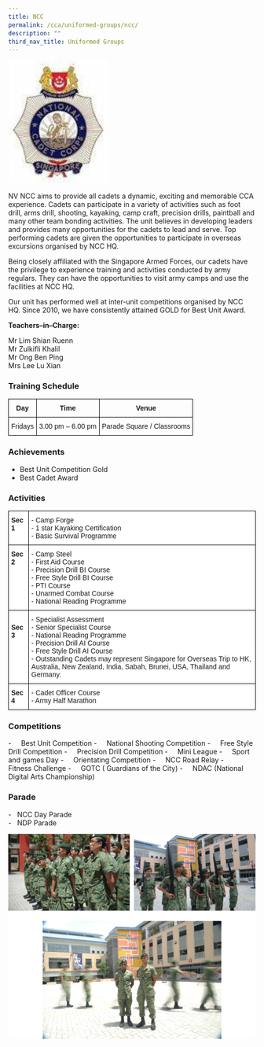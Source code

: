 ```yaml
---
title: NCC
permalink: /cca/uniformed-groups/ncc/
description: ""
third_nav_title: Uniformed Groups
---
```

<img src="/images/ncc_logo.png" 
     style="width:40%">
		 
NV NCC aims to provide all cadets a dynamic, exciting and memorable CCA experience. Cadets can participate in a variety of activities such as foot drill, arms drill, shooting, kayaking, camp craft, precision drills, paintball and many other team bonding activities. The unit believes in developing leaders and provides many opportunities for the cadets to lead and serve. Top performing cadets are given the opportunities to participate in overseas excursions organised by NCC HQ.

  

Being closely affiliated with the Singapore Armed Forces, our cadets have the privilege to experience training and activities conducted by army regulars. They can have the opportunities to visit army camps and use the facilities at NCC HQ.  

  

Our unit has performed well at inter-unit competitions organised by NCC HQ. Since 2010, we have consistently attained GOLD for Best Unit Award.

  

  

**Teachers–in–Charge:**

Mr Lim Shian Ruenn <br>
Mr Zulkifli Khalil <br>
Mr Ong Ben Ping <br>
Mrs Lee Lu Xian

  

### Training Schedule

<style type="text/css">
.tg  {border-collapse:collapse;border-spacing:0;}
.tg td{border-color:black;border-style:solid;border-width:1px;font-family:Arial, sans-serif;font-size:14px;
  overflow:hidden;padding:10px 5px;word-break:normal;}
.tg th{border-color:black;border-style:solid;border-width:1px;font-family:Arial, sans-serif;font-size:14px;
  font-weight:normal;overflow:hidden;padding:10px 5px;word-break:normal;}
.tg .tg-baqh{text-align:center;vertical-align:top}
.tg .tg-amwm{font-weight:bold;text-align:center;vertical-align:top}
</style>
<table class="tg">
<thead>
  <tr>
    <th class="tg-amwm">Day</th>
    <th class="tg-amwm">Time</th>
    <th class="tg-amwm">Venue</th>
  </tr>
</thead>
<tbody>
  <tr>
    <td class="tg-baqh">Fridays</td>
    <td class="tg-baqh">3.00 pm – 6.00 pm</td>
    <td class="tg-baqh">Parade Square / Classrooms</td>
  </tr>
</tbody>
</table>

### Achievements

- Best Unit Competition Gold
- Best Cadet Award

### Activities

<style type="text/css">
.tg  {border-collapse:collapse;border-spacing:0;}
.tg td{border-color:black;border-style:solid;border-width:1px;font-family:Arial, sans-serif;font-size:14px;
  overflow:hidden;padding:10px 5px;word-break:normal;}
.tg th{border-color:black;border-style:solid;border-width:1px;font-family:Arial, sans-serif;font-size:14px;
  font-weight:normal;overflow:hidden;padding:10px 5px;word-break:normal;}
.tg .tg-dgl5{background-color:#FFF;font-weight:bold;text-align:left;vertical-align:top}
.tg .tg-ktyi{background-color:#FFF;text-align:left;vertical-align:top}
</style>
<table class="tg">
<thead>
  <tr>
    <th class="tg-dgl5">Sec 1</th>
    <th class="tg-ktyi">-  Camp Forge<br>-  1 star Kayaking Certification<br>-  Basic Survival Programme</th>
  </tr>
</thead>
<tbody>
  <tr>
    <td class="tg-dgl5">Sec 2 </td>
    <td class="tg-ktyi">-  Camp Steel<br>-  First Aid Course<br>-  Precision Drill BI Course<br>-  Free Style Drill BI Course<br>-  PTI Course<br>-  Unarmed Combat Course<br>-  National Reading Programme</td>
  </tr>
  <tr>
    <td class="tg-dgl5"> <br>Sec 3</td>
    <td class="tg-ktyi">-  Specialist Assessment<br>-  Senior Specialist Course<br>-  National Reading Programme <br>-  Precision Drill AI Course<br>-  Free Style Drill AI Course<br>-  Outstanding Cadets may represent Singapore for Overseas Trip to HK, <span style="background-color:initial">Australia, New Zealand, India, Sabah, Brunei, USA, Thailand and Germany.</span></td>
  </tr>
  <tr>
    <td class="tg-dgl5"> Sec 4</td>
    <td class="tg-ktyi">- Cadet Officer Course<br>- Army Half Marathon</td>
  </tr>
</tbody>
</table>


### Competitions


-     Best Unit Competition
-     National Shooting Competition
-     Free Style Drill Competition
-     Precision Drill Competition
-     Mini League
-     Sport and games Day
-     Orientating Competition
-     NCC Road Relay
-     Fitness Challenge
-     GOTC ( Guardians of the City)
-     NDAC (National Digital Arts Championship)

### Parade

-   NCC Day Parade  
-   NDP Parade

![](/images/ncc.png)